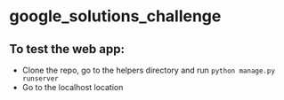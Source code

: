 # google_solutions_challenge

## To test the web app:
- Clone the repo, go to the helpers directory and run `python manage.py runserver`
- Go to the localhost location
